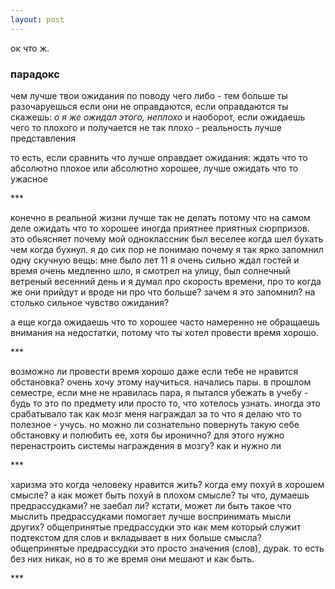 ```yaml
---
layout: post
---
```


ок что ж. 
### парадокс 
чем лучше твои ожидания по поводу чего либо - тем больше ты разочаруешься если они не оправдаются, если оправдаются ты скажешь: *о я же ожидал этого, неплохо*
и наоборот, если ожидаешь чего то плохого и получается не так плохо - реальность лучше представления

то есть, если сравнить что лучше оправдает ожидания: ждать что то абсолютно плохое или абсолютно хорошее, лучше ожидать что то ужасное

\***

конечно в реальной жизни лучше так не делать потому что на самом деле ожидать что то хорошее иногда приятнее приятных сюрпризов. это обьясняет почему мой одноклассник был веселее когда шел бухать чем когда бухнул.
я до сих пор не понимаю почему я так ярко запомнил одну скучную вещь: мне было лет 11 я очень сильно ждал гостей и время очень медленно шло, я смотрел на улицу, был солнечный ветреный весенний день и я думал про скорость времени, про то когда же они прийдут и вроде ни про что больше? зачем я это запомнил? на столько сильное чувство ожидания? 

а еще когда ожидаешь что то хорошее часто намеренно не обращаешь внимания на недостатки, потому что ты хотел провести время хорошо.

\***

возможно ли провести время хорошо даже если тебе не нравится обстановка? очень хочу этому научиться. начались пары. в прошлом семестре, если мне не нравилась пара, я пытался убежать в учебу - будь то это по предмету или просто то, что хотелось узнать. иногда это срабатывало так как мозг меня награждал за то что я делаю что то полезное - учусь. но можно ли сознательно повернуть такую себе обстановку и полюбить ее, хотя бы иронично? для этого нужно перенастроить системы награждения в мозгу? как и нужно ли

\***

харизма это когда человеку нравится жить? когда ему похуй в хорошем смысле? а как может быть похуй в плохом смысле? ты что, думаешь предрассудками? не заебал ли?
кстати, может ли быть такое что мыслить предрассудками помогает лучше воспринимать мысли других? общепринятые предрассудки это как мем который служит подтекстом для слов и вкладывает в них больше смысла? общепринятые предрассудки это просто значения (слов), дурак. то есть без них никак, но в то же время они мешают и как быть.

\***

